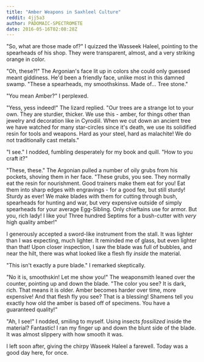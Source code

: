 ```yaml
---
title: "Amber Weapons in Saxhleel Culture"
reddit: 4jj5a3
author: PADOMAIC-SPECTROMETE
date: 2016-05-16T02:08:28Z
---
```


"So, what are those made of?" I quizzed the Wasseek Haleel, pointing to the spearheads of his shop. They were transparent, almost, and a very striking orange in color.

"Oh, these?!" The Argonian's face lit up in colors she could only guessed meant giddiness. He'd been a friendly face, unlike most in this damned swamp. "These a spearheads, my smoothskinss. Made of... Tree stone."

"You mean Amber?" I perplexed.

"Yess, yess indeed!" The lizard replied. "Our trees are a strange lot to your own. They are sturdier, thicker. We use this - amber, for things other than jewelry and decoration like in Cyrodiil. When we cut down an ancient tree we have watched for many star-circles since it's death, we use its solidified resin for tools and weapons. Hard as your steel, hard as malachite! We do not traditionally cast metals."

"I see." I nodded, fumbling desperately for my book and quill. "How to you craft it?"

"These, these." The Argonian pulled a number of oily grubs from his pockets, shoving them in her face. "These grubs, you see. They normally eat the resin for nourishment. Good trainers make them eat for you! Eat them into sharp edges with engravings - for a good fee, but still sturdy! Sturdy as ever! We make blades with them for cutting through bush, spearheads for hunting and war, but very expensive outside of simply spearheads for your average Egg-Sibling. Only chieftains use for armor. But you, rich lady! I like you! Three hundred Septims for a bush-cutter with *very* high quality amber!"

I generously accepted a sword-like instrument from the stall. It was lighter than I was expecting, much lighter. It reminded me of glass, but even lighter than that! Upon closer inspection, I saw the blade was full of bubbles, and near the hilt, there was what looked like a flesh fly *inside* the material.

"This isn't exactly a pure blade." I remarked skeptically. 

"No it is, smoothskin! Let me show you!" The weaponsmith leaned over the counter, pointing up and down the blade. "The color you see? It is dark, rich. That means it is older. Amber becomes harder over time, more expensive! And that flesh fly you see? That is a blessing! Shamens tell you exactly how old the amber is based off of specimens. You have a guaranteed quality!"

"Ah, I see!" I nodded, smiling to myself. Using insects *fossilized* inside the material? Fantastic! I ran my finger up and down the blunt side of the blade. It was almost slippery with how smooth it was. 

I left soon after, giving the chirpy Waseek Haleel a farewell. Today was a good day here, for once.
